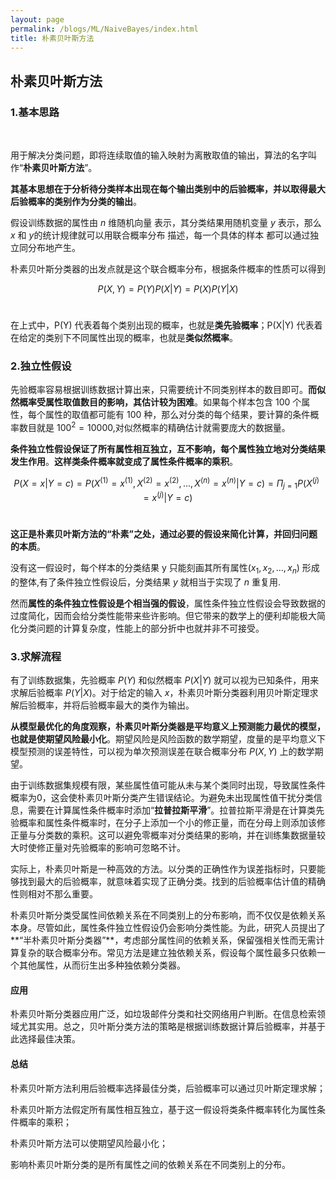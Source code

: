 ```yaml
---
layout: page
permalink: /blogs/ML/NaiveBayes/index.html
title: 朴素贝叶斯方法
---
```


## 朴素贝叶斯方法

### 1.基本思路

<br>

用于解决分类问题，即将连续取值的输入映射为离散取值的输出，算法的名字叫作“**朴素贝叶斯方法**”。<br>

**其基本思想在于分析待分类样本出现在每个输出类别中的后验概率，并以取得最大后验概率的类别作为分类的输出**。<br>

假设训练数据的属性由 $n$ 维随机向量 表示，其分类结果用随机变量 $y$ 表示，那么 $x$ 和 $y$的统计规律就可以用联合概率分布 描述，每一个具体的样本 都可以通过独立同分布地产生。<br>

朴素贝叶斯分类器的出发点就是这个联合概率分布，根据条件概率的性质可以得到<br>

$$
P(X,Y) = P(Y) P(X|Y) = P(X)P(Y|X)
$$
<br>

在上式中，P(Y) 代表着每个类别出现的概率，也就是**类先验概率**；P(X|Y) 代表着在给定的类别下不同属性出现的概率，也就是**类似然概率**。<br>

### 2.独立性假设

先验概率容易根据训练数据计算出来，只需要统计不同类别样本的数目即可。**而似然概率受属性取值数目的影响，其估计较为困难**。如果每个样本包含 100 个属性，每个属性的取值都可能有 100 种，那么对分类的每个结果，要计算的条件概率数目就是 $100^2=10000$,对似然概率的精确估计就需要庞大的数据量。<br>

**条件独立性假设保证了所有属性相互独立，互不影响，每个属性独立地对分类结果发生作用**。**这样类条件概率就变成了属性条件概率的乘积**。<br>

$$
P(X=x|Y=c) = P(X^{(1)}=x^{(1)},X^{(2)}=x^{(2)},...,X^{(n)} = x^{(n)}|Y=c) = \Pi_{j=1} P(X^{(j)} = x^{(j)}|Y=c)
$$
<br>

**这正是朴素贝叶斯方法的“朴素”之处，通过必要的假设来简化计算，并回归问题的本质**。<br>

没有这一假设时，每个样本的分类结果 y 只能刻画其所有属性$(x_1,x_2,...,x_n)$ 形成的整体,有了条件独立性假设后，分类结果 $y$ 就相当于实现了 $n$ 重复用.<br>

然而**属性的条件独立性假设是个相当强的假设**，属性条件独立性假设会导致数据的过度简化，因而会给分类性能带来些许影响。但它带来的数学上的便利却能极大简化分类问题的计算复杂度，性能上的部分折中也就并非不可接受。<br>

### 3.求解流程

有了训练数据集，先验概率 $P(Y)$ 和似然概率 $P(X|Y)$ 就可以视为已知条件，用来求解后验概率 $P(Y|X)$。对于给定的输入 $x$，朴素贝叶斯分类器利用贝叶斯定理求解后验概率，并将后验概率最大的类作为输出。<br>

**从模型最优化的角度观察，朴素贝叶斯分类器是平均意义上预测能力最优的模型，也就是使期望风险最小化**。期望风险是风险函数的数学期望，度量的是平均意义下模型预测的误差特性，可以视为单次预测误差在联合概率分布 $P(X, Y)$ 上的数学期望。<br>

由于训练数据集规模有限，某些属性值可能从未与某个类同时出现，导致属性条件概率为0，这会使朴素贝叶斯分类产生错误结论。为避免未出现属性值干扰分类信息，需要在计算属性条件概率时添加“**拉普拉斯平滑**”。拉普拉斯平滑是在计算类先验概率和属性条件概率时，在分子上添加一个小的修正量，而在分母上则添加该修正量与分类数的乘积。这可以避免零概率对分类结果的影响，并在训练集数据量较大时使修正量对先验概率的影响可忽略不计。<br>

实际上，朴素贝叶斯是一种高效的方法。以分类的正确性作为误差指标时，只要能够找到最大的后验概率，就意味着实现了正确分类。找到的后验概率估计值的精确性则相对不那么重要。<br>

朴素贝叶斯分类受属性间依赖关系在不同类别上的分布影响，而不仅仅是依赖关系本身。尽管如此，属性条件独立性假设仍会影响分类性能。为此，研究人员提出了**“半朴素贝叶斯分类器”**，考虑部分属性间的依赖关系，保留强相关性而无需计算复杂的联合概率分布。常见方法是建立独依赖关系，假设每个属性最多只依赖一个其他属性，从而衍生出多种独依赖分类器。<br>

#### 应用

朴素贝叶斯分类器应用广泛，如垃圾邮件分类和社交网络用户判断。在信息检索领域尤其实用。总之，贝叶斯分类方法的策略是根据训练数据计算后验概率，并基于此选择最佳决策。<br>

#### 总结

朴素贝叶斯方法利用后验概率选择最佳分类，后验概率可以通过贝叶斯定理求解；<br>

朴素贝叶斯方法假定所有属性相互独立，基于这一假设将类条件概率转化为属性条件概率的乘积；<br>

朴素贝叶斯方法可以使期望风险最小化；<br>

影响朴素贝叶斯分类的是所有属性之间的依赖关系在不同类别上的分布。<br>